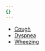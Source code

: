 ```yaml
---
{}
---
```

   
   
- [Cough](../Pulmonary%20Medicine/12.%20Pulmonary%20Signs%20%26%20Symptoms/Cough.md)   
- [Dyspnea](../Pulmonary%20Medicine/12.%20Pulmonary%20Signs%20%26%20Symptoms/Dyspnea.md)   
- [Wheezing](../Pulmonary%20Medicine/12.%20Pulmonary%20Signs%20%26%20Symptoms/Wheezing.md)